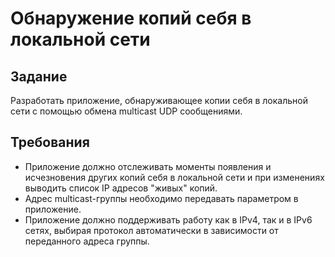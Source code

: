 # Обнаружение копий себя в локальной сети

## Задание

Разработать приложение, обнаруживающее копии себя в локальной сети с помощью обмена multicast UDP сообщениями.

## Требования

+ Приложение должно отслеживать моменты появления и исчезновения других копий себя в локальной сети и при изменениях
  выводить список IP адресов "живых" копий.
+ Адрес multicast-группы необходимо передавать параметром в приложение.
+ Приложение должно поддерживать работу как в IPv4, так и в IPv6 сетях, выбирая протокол автоматически в зависимости от
  переданного адреса группы.
